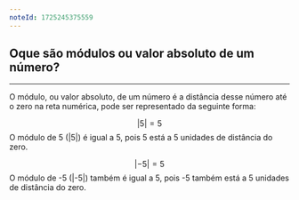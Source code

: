 ```yaml
---
noteId: 1725245375559
---
```

## Oque são módulos ou valor absoluto de um número?

---

O módulo, ou valor absoluto, de um número é a distância desse número até o zero na reta numérica, pode ser representado da seguinte forma:

$$
|5| = 5
$$
O módulo de 5 (|5|) é igual a 5, pois 5 está a 5 unidades de distância do zero.

$$
| -5| = 5
$$
O módulo de -5 (|-5|) também é igual a 5, pois -5 também está a 5 unidades de distância do zero.

